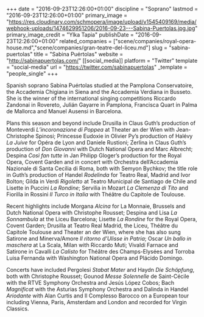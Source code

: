 +++
date = "2016-09-23T12:26:00+01:00"
discipline = "Soprano"
lastmod = "2016-09-23T12:26:00+01:00"
primary_image = "https://res.cloudinary.com/schmopera/image/upload/v1545409169/media/webhook-uploads/1474629951206/2016-09-23---Sabina-Puertolas.jpg.jpg"
primary_image_credit = "Ylka Tapia"
publishDate = "2016-09-23T12:26:00+01:00"
related_companies = ["scene/companies/royal-opera-house.md","scene/companies/gran-teatre-del-liceu.md"]
slug = "sabina-puertolas"
title = "Sabina Puértolas"
website = "http://sabinapuertolas.com/"
[[social_media]]
platform = "Twitter"
template = "social-media"
url = "https://twitter.com/sabinapuertolas"
_template = "people_single"
+++

Spanish soprano Sabina Puértolas studied at the Pamplona Conservatoire, the Accademia Chigiana in Siena and the Accademia Verdiana in Busseto. She is the winner of the international singing competitions Riccardo Zandonai in Rovereto, Julián Gayarre in Pamplona, Francisca Quart in Palma de Mallorca and Manuel Ausensi in Barcelona.

Plans this season and beyond include Drusilla in Claus Guth’s production of Monteverdi *L’incoronazione di Poppea* at Theater an der Wien with Jean-Christophe Spinosi; Princesse Eudoxie in Olivier Py’s production of Halévy *La Juive* for Opéra de Lyon and Daniele Rustioni; Zerlina in Claus Guth’s production of *Don Giovanni* with Dutch National Opera and Marc Albrecht; Despina *Così fan tutte* in Jan Philipp Gloger’s production for the Royal Opera, Covent Garden and in concert with Orchestra dell’Accademia Nazionale di Santa Cecilia di Roma, both with Semyon Bychkov; the title role in Guth’s production of Handel *Rodelinda* for Teatro Real, Madrid and Ivor Bolton; Gilda in Verdi *Rigoletto* at Teatro Municipal de Santiago de Chile and Lisette in Puccini *La Rondine*; Servilia in Mozart *La Clemenza di Tito* and Fiorilla in Rossini *Il Turco in Italia* with Théâtre du Capitole de Toulouse.

Recent highlights include Morgana *Alcina* for La Monnaie, Brussels and Dutch National Opera with Christophe Rousset; Despina and Lisa *La Sonnambula* at the Liceu Barcelona; Lisette *La Rondine* for the Royal Opera, Covent Garden; Drusilla at Teatro Real Madrid, the Liceu, Théâtre du Capitole Toulouse and Theater an der Wien, where she has also sung Satirone and Minerva/Amore *Il ritorno d’Ulisse in Patria*; Oscar *Un ballo in maschera* at La Scala, Milan with Riccardo Muti; Vivaldi Farnace and Satirone in Cavalli *La Calisto* for Théâtre des Champs-Elysées and Torroba Luisa Fernanda with Washington National Opera and Plácido Domingo.

Concerts have included Pergolesi *Stabat Mater* and Haydn *Die Schöpfung*, both with Christophe Rousset; Gounod *Messe Solennelle* de Saint-Cécile with the RTVE Symphony Orchestra and Jesús López Cobos; Bach *Magnificat* with the Asturias Symphony Orchestra and Dalinda in Handel *Ariodante* with Alan Curtis and Il Complesso Barocco on a European tour including Vienna, Paris, Amsterdam and London and recorded for Virgin Classics.
